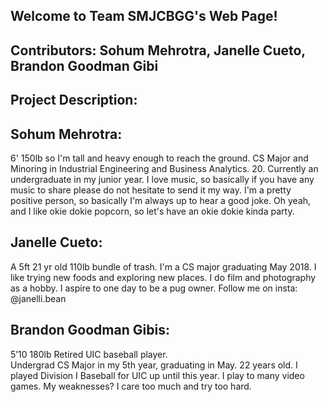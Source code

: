 ## Welcome to Team SMJCBGG's Web Page!

## Contributors: Sohum Mehrotra, Janelle Cueto, Brandon Goodman Gibi

## Project Description:


## Sohum Mehrotra:
6' 150lb so I'm tall and heavy enough to reach the ground. CS Major and Minoring in Industrial Engineering and Business Analytics. 20. 
Currently an undergraduate in my junior year. 
I love music, so basically if you have any music to share please do not hesitate to send it my way. 
I'm a pretty positive person, so basically I'm always up to hear a good joke.
Oh yeah, and I like okie dokie popcorn, so let's have an okie dokie kinda party.
## Janelle Cueto:
A 5ft 21 yr old 110lb bundle of trash. 
I'm a CS major graduating May 2018. I like trying new foods and exploring new places. I do film and photography as a hobby. I aspire to one day to be a pug owner. Follow me on insta: @janelli.bean 
## Brandon Goodman Gibis:
5’10 180lb Retired UIC baseball player.  
Undergrad CS Major in my 5th year, graduating in May. 22 years old. 
I played Division I Baseball for UIC up until this year. 
I play to many video games. 
My weaknesses? I care too much and try too hard.

